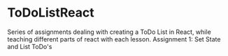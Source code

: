 # ToDoListReact
Series of assignments dealing with creating a ToDo List in React, while teaching different parts of react with each lesson.
Assignment 1: Set State and List ToDo's
